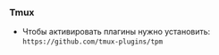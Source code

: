 ### Tmux
- Чтобы активировать плагины нужно установить:      
`https://github.com/tmux-plugins/tpm`
